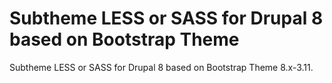 # Subtheme LESS or SASS for Drupal 8 based on Bootstrap Theme
Subtheme LESS or SASS for Drupal 8 based on Bootstrap Theme 8.x-3.11.
